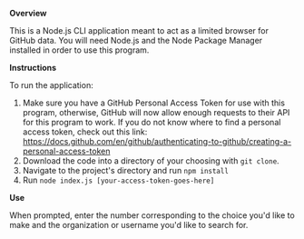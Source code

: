 **Overview**

This is a Node.js CLI application meant to act as a limited browser for GitHub data. You will need Node.js and the Node Package Manager installed in order to use this program. 

**Instructions**

To run the application: 

1. Make sure you have a GitHub Personal Access Token for use with this program, otherwise, GitHub will now allow enough requests to their API for this program to work. If you do not know where to find a personal access token, check out this link: https://docs.github.com/en/github/authenticating-to-github/creating-a-personal-access-token
1. Download the code into a directory of your choosing with `git clone`.
2. Navigate to the project's directory and run `npm install`
3. Run `node index.js [your-access-token-goes-here]`

**Use**

When prompted, enter the number corresponding to the choice you'd like to make and the organization or username you'd like to search for. 
